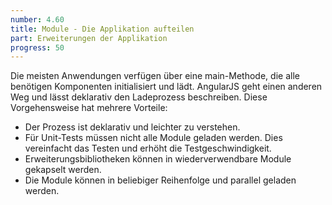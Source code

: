 ```yaml
---
number: 4.60
title: Module - Die Applikation aufteilen
part: Erweiterungen der Applikation
progress: 50
---
```


Die meisten Anwendungen verfügen über eine main-Methode, die alle benötigen Komponenten initialisiert und lädt. AngularJS geht einen anderen Weg und lässt deklarativ den Ladeprozess beschreiben. Diese Vorgehensweise hat mehrere Vorteile:

* Der Prozess ist deklarativ und leichter zu verstehen.
* Für Unit-Tests müssen nicht alle Module geladen werden. Dies vereinfacht das Testen und erhöht die Testgeschwindigkeit.
* Erweiterungsbibliotheken können in wiederverwendbare Module gekapselt werden.
* Die Module können in beliebiger Reihenfolge und parallel geladen werden.


